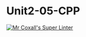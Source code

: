 # Unit2-05-CPP
[![Mr Coxall's Super Linter](https://github.com/ICS3U-Programming-TamerZ/Unit2-05-CPP/workflows/Mr%20Coxall's%20Super%20Linter/badge.svg)](https://github.com/ICS3U-Programming-TamerZ/Unit2-05-CPP/actions/)
